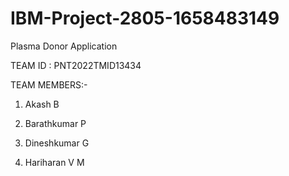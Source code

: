 # IBM-Project-2805-1658483149
Plasma Donor Application

TEAM ID : PNT2022TMID13434

TEAM MEMBERS:-

1. Akash B

2. Barathkumar P

3. Dineshkumar G

4. Hariharan V M 
